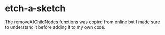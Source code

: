 # etch-a-sketch

The removeAllChildNodes functions was copied from online but I made sure to understand it before adding it to my own code.
